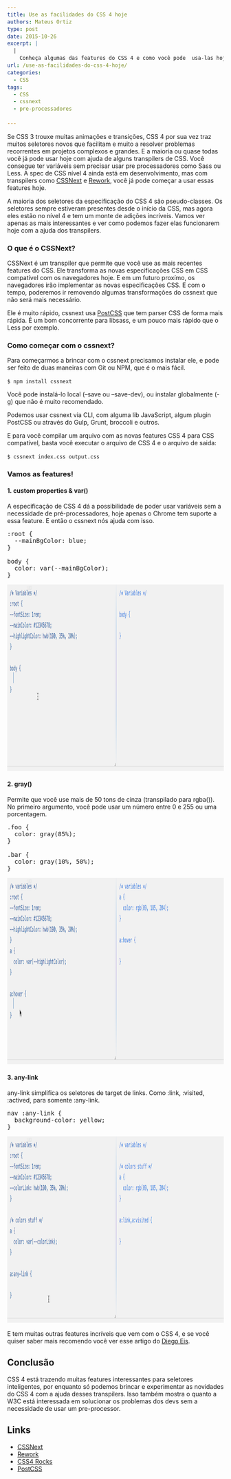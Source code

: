 ```yaml
---
title: Use as facilidades do CSS 4 hoje
authors: Mateus Ortiz
type: post
date: 2015-10-26
excerpt: |
  |
    Conheça algumas das features do CSS 4 e como você pode  usa-las hoje.
url: /use-as-facilidades-do-css-4-hoje/
categories:
  - CSS
tags:
  - CSS
  - cssnext
  - pre-processadores

---
```

Se CSS 3 trouxe muitas animações e transições, CSS 4 por sua vez traz muitos seletores novos que facilitam e muito a resolver problemas recorrentes em projetos complexos e grandes. E a maioria ou quase todas você já pode usar hoje com ajuda de alguns transpilers de CSS. Você consegue ter variáveis sem precisar usar pre processadores como Sass ou Less. A spec de CSS nível 4 ainda está em desenvolvimento, mas com transpilers como [CSSNext][1] e [Rework][2], você já pode começar a usar essas features hoje.

A maioria dos seletores da especificação do CSS 4 são pseudo-classes. Os seletores sempre estiveram presentes desde o início da CSS, mas agora eles estão no nível 4 e tem um monte de adições incríveis. Vamos ver apenas as mais interessantes e ver como podemos fazer elas funcionarem hoje com a ajuda dos transpilers.

### O que é o CSSNext?

CSSNext é um transpiler que permite que você use as mais recentes features do CSS. Ele transforma as novas especificações CSS em CSS compatível com os navegadores hoje. E em um futuro proxímo, os navegadores irão implementar as novas especificações CSS. E com o tempo, poderemos ir removendo algumas transformações do cssnext que não será mais necessário.

Ele é muito rápido, cssnext usa [PostCSS][3] que tem parser CSS de forma mais rápida. É um bom concorrente para libsass, e um pouco mais rápido que o Less por exemplo.

### Como começar com o cssnext?

Para começarmos a brincar com o cssnext precisamos instalar ele, e pode ser feito de duas maneiras com Git ou NPM, que é o mais fácil.

`$ npm install cssnext`

Você pode instalá-lo local (&#8211;save ou &#8211;save-dev), ou instalar globalmente (-g) que não é muito recomendado.

Podemos usar cssnext via CLI, com alguma lib JavaScript, algum plugin PostCSS ou através do Gulp, Grunt, broccoli e outros.

E para você compilar um arquivo com as novas features CSS 4 para CSS compatível, basta você executar o arquivo de CSS 4 e o arquivo de saida:

`$ cssnext index.css output.css`

### Vamos as features!

#### 1. custom properties & var()

A especificação de CSS 4 dá a possibilidade de poder usar variáveis sem a necessidade de pré-processadores, hoje apenas o Chrome tem suporte a essa feature. E então o cssnext nós ajuda com isso.

<pre class="lang-css">:root {
  --mainBgColor: blue;
}

body {
  color: var(--mainBgColor);
}
</pre>

[<img class="alignnone size-full wp-image-51818" src="https://raw.githubusercontent.com/diegoeis/tableless-static-images/master/2015/10/variables.gif" alt="variables" width="1145" height="433" />][4]

#### 2. gray()

Permite que você use mais de 50 tons de cinza (transpilado para rgba()). No primeiro argumento, você pode usar um número entre 0 e 255 ou uma porcentagem.

<pre class="lang-css">.foo {
  color: gray(85%);
}

.bar {
  color: gray(10%, 50%);
}
</pre>

[<img class="alignnone size-full wp-image-51819" src="https://raw.githubusercontent.com/diegoeis/tableless-static-images/master/2015/10/gray.gif" alt="gray" width="1145" height="433" />][5]

#### 3. any-link

any-link simplifica os seletores de target de links. Como :link, :visited, :actived, para somente :any-link.

<pre class="lang-css">nav :any-link {
  background-color: yellow;
}
</pre>

[<img class="alignnone size-full wp-image-51820" src="https://raw.githubusercontent.com/diegoeis/tableless-static-images/master/2015/10/any-link.gif" alt="any-link" width="1145" height="433" />][6]

E tem muitas outras features incríveis que vem com o CSS 4, e se você quiser saber mais recomendo você ver esse artigo do [Diego Eis][7].

## Conclusão

CSS 4 está trazendo muitas features interessantes para seletores inteligentes, por enquanto só podemos brincar e experimentar as novidades do CSS 4 com a ajuda desses transpilers. Isso também mostra o quanto a W3C está interessada em solucionar os problemas dos devs sem a necessidade de usar um pre-processor.

## Links

  * [CSSNext][8]
  * [Rework][2]
  * [CSS4 Rocks][9]
  * [PostCSS][10]

 [1]: https://cssnext.io/features/
 [2]: https://github.com/reworkcss/rework
 [3]: https://github.com/postcss/postcss
 [4]: https://raw.githubusercontent.com/diegoeis/tableless-static-images/master/2015/10/variables.gif
 [5]: https://raw.githubusercontent.com/diegoeis/tableless-static-images/master/2015/10/gray.gif
 [6]: https://raw.githubusercontent.com/diegoeis/tableless-static-images/master/2015/10/any-link.gif
 [7]: https://tableless.com.br/seletores-css-nivel-4-o-que-vem-por-ai/
 [8]: https://cssnext.io/
 [9]: https://css4.rocks/
 [10]: https://github.com/postcss/